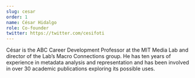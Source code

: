 ```yaml
---
slug: cesar
order: 1
name: César Hidalgo
role: Co-founder
twitter: https://twitter.com/cesifoti
---
```


César is the ABC Career Development Professor at the MIT Media Lab and director of the Lab’s Macro Connections group. He has ten years of experience in metadata analysis and representation and has been involved in over 30 academic publications exploring its possible uses.
